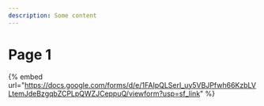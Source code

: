 ```yaml
---
description: Some content
---
```


# Page 1



{% embed url="https://docs.google.com/forms/d/e/1FAIpQLSerI_uy5VBJPfwh66KzbLVLtemJdeBzgqbZCPLpQWZJCeppuQ/viewform?usp=sf_link" %}
